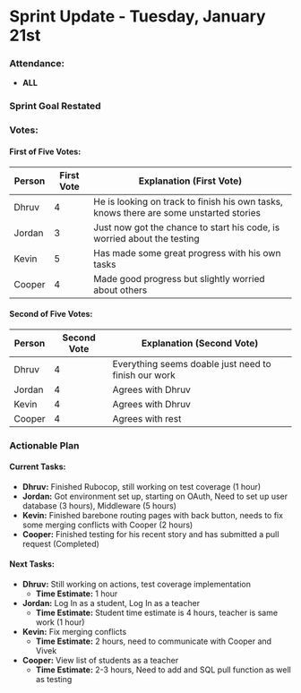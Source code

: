 # Sprint Update - Tuesday, January 21st

### Attendance:
- **ALL**

### Sprint Goal Restated

### Votes:

#### First of Five Votes:
| Person   | First Vote | Explanation (First Vote)                                               |
|----------|------------|-------------------------------------------------------------------------|
| Dhruv    | 4          | He is looking on track to finish his own tasks, knows there are some unstarted stories|
| Jordan   | 3          | Just now got the chance to start his code, is worried about the testing |
| Kevin    | 5          | Has made some great progress with his own tasks |
| Cooper   | 4          | Made good progress but slightly worried about others                                  |

#### Second of Five Votes:
| Person   | Second Vote | Explanation (Second Vote)                                             |
|----------|-------------|-------------------------------------------------------------------------|
| Dhruv    | 4           | Everything seems doable just need to finish our work                                                                        |
| Jordan   | 4           | Agrees with Dhruv                                                            |
| Kevin    | 4           | Agrees with Dhruv |
| Cooper   | 4           | Agrees with rest                                                                      |

### Actionable Plan

#### Current Tasks:
- **Dhruv:** Finished Rubocop, still working on test coverage (1 hour)
- **Jordan:** Got environment set up, starting on OAuth, Need to set up user database (3 hours), Middleware (5 hours)
- **Kevin:** Finished barebone routing pages with back button, needs to fix some merging conflicts with Cooper (2 hours)
- **Cooper:** Finished testing for his recent story and has submitted a pull request (Completed)

#### Next Tasks:
- **Dhruv:** Still working on actions, test coverage implementation
  - **Time Estimate:** 1 hour
- **Jordan:** Log In as a student, Log In as a teacher
  - **Time Estimate:** Student time estimate is 4 hours, teacher is same work (1 hour)
- **Kevin:** Fix merging conflicts
  - **Time Estimate:** 2 hours, need to communicate with Cooper and Vivek
- **Cooper:** View list of students as a teacher
  - **Time Estimate:** 2-3 hours, Need to add and SQL pull function as well as testing
